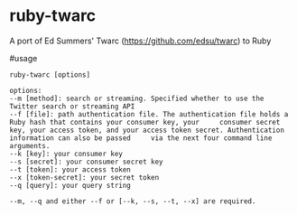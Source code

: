 # ruby-twarc
A port of Ed Summers' Twarc (https://github.com/edsu/twarc) to Ruby

#usage

    ruby-twarc [options]

    options:
    --m [method]: search or streaming. Specified whether to use the Twitter search or streaming API
    --f [file]: path authentication file. The authentication file holds a Ruby hash that contains your consumer key, your     consumer secret key, your access token, and your access token secret. Authentication information can also be passed     via the next four command line arguments.
    --k [key]: your consumer key
    --s [secret]: your consumer secret key
    --t [token]: your access token
    --x [token-secret]: your secret token
    --q [query]: your query string

    --m, --q and either --f or [--k, --s, --t, --x] are required.
